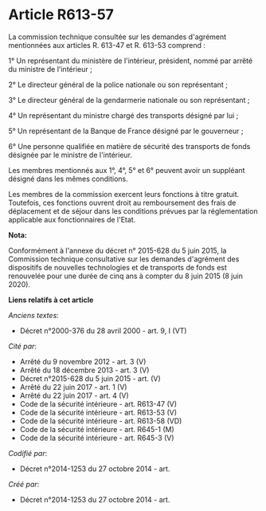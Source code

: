 # Article R613-57

La commission technique consultée sur les demandes d'agrément mentionnées aux articles R. 613-47 et R. 613-53 comprend : 

1° Un représentant du ministère de l'intérieur, président, nommé par arrêté du ministre de l'intérieur ; 

2° Le directeur général de la police nationale ou son représentant ; 

3° Le directeur général de la gendarmerie nationale ou son représentant ; 

4° Un représentant du ministre chargé des transports désigné par lui ; 

5° Un représentant de la Banque de France désigné par le gouverneur ; 

6° Une personne qualifiée en matière de sécurité des transports de fonds désignée par le ministre de l'intérieur. 

Les membres mentionnés aux 1°, 4°, 5° et 6° peuvent avoir un suppléant désigné dans les mêmes conditions. 

Les membres de la commission exercent leurs fonctions à titre gratuit. Toutefois, ces fonctions ouvrent droit au
remboursement des frais de déplacement et de séjour dans les conditions prévues par la réglementation applicable aux
fonctionnaires de l'Etat.

**Nota:**

Conformément à l'annexe du décret n° 2015-628 du 5 juin 2015, la Commission technique consultative sur les demandes
d'agrément des dispositifs de nouvelles technologies et de transports de fonds est renouvelée pour une durée de cinq ans à
compter du 8 juin 2015 (8 juin 2020).

**Liens relatifs à cet article**

_Anciens textes_:

  - Décret n°2000-376 du 28 avril 2000 - art. 9, I (VT)

_Cité par_:

  - Arrêté du 9 novembre 2012 - art. 3 (V)
  - Arrêté du 18 décembre 2013 - art. 3 (V)
  - Décret n°2015-628 du 5 juin 2015 - art. (V)
  - Arrêté du 22 juin 2017 - art. 1 (V)
  - Arrêté du 22 juin 2017 - art. 4 (V)
  - Code de la sécurité intérieure - art. R613-47 (V)
  - Code de la sécurité intérieure - art. R613-53 (V)
  - Code de la sécurité intérieure - art. R613-58 (VD)
  - Code de la sécurité intérieure - art. R645-1 (M)
  - Code de la sécurité intérieure - art. R645-3 (V)

_Codifié par_:

  - Décret n°2014-1253 du 27 octobre 2014 - art.

_Créé par_:

  - Décret n°2014-1253 du 27 octobre 2014 - art.

